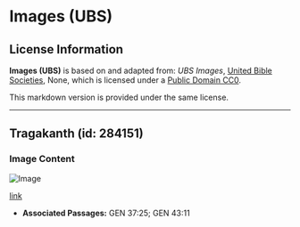 # Images (UBS)

## License Information

**Images (UBS)** is based on and adapted from: _UBS Images_, [United Bible Societies](https://unitedbiblesocieties.org/), None, which is licensed under a [Public Domain CC0](https://creativecommons.org/public-domain/cc0/).

This markdown version is provided under the same license.



--------------------------------

## Tragakanth (id: 284151)

### Image Content

![Image](https://cdn.aquifer.bible/aquifer-content/resources/Media/WEB-0878_tragacanth.jpg)

[link](https://cdn.aquifer.bible/aquifer-content/resources/Media/WEB-0878_tragacanth.jpg)

* **Associated Passages:** GEN 37:25; GEN 43:11

